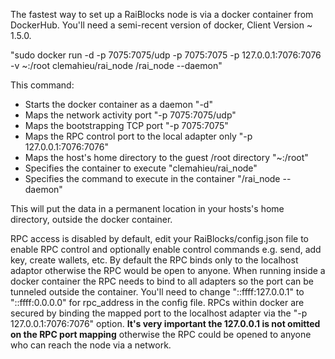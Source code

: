 The fastest way to set up a RaiBlocks node is via a docker container from DockerHub.  You'll need a semi-recent version of docker, Client Version ~ 1.5.0.

"sudo docker run -d -p 7075:7075/udp -p 7075:7075 -p 127.0.0.1:7076:7076 -v ~:/root clemahieu/rai_node /rai_node --daemon"

This command:
* Starts the docker container as a daemon "-d"
* Maps the network activity port "-p 7075:7075/udp"
* Maps the bootstrapping TCP port "-p 7075:7075"
* Maps the RPC control port to the local adapter only "-p 127.0.0.1:7076:7076"
* Maps the host's home directory to the guest /root directory "~:/root"
* Specifies the container to execute "clemahieu/rai_node"
* Specifies the command to execute in the container "/rai_node --daemon"

This will put the data in a permanent location in your hosts's home directory, outside the docker container.

RPC access is disabled by default, edit your RaiBlocks/config.json file to enable RPC control and optionally enable control commands e.g. send, add key, create wallets, etc.  By default the RPC binds only to the localhost adaptor otherwise the RPC would be open to anyone.  When running inside a docker container the RPC needs to bind to all adapters so the port can be tunneled outside the container.  You'll need to change "::ffff:127.0.0.1" to "::ffff:0.0.0.0" for rpc_address in the config file.  RPCs within docker are secured by binding the mapped port to the localhost adapter via the "-p 127.0.0.1:7076:7076" option.  **It's very important the 127.0.0.1 is not omitted on the RPC port mapping** otherwise the RPC could be opened to anyone who can reach the node via a network.